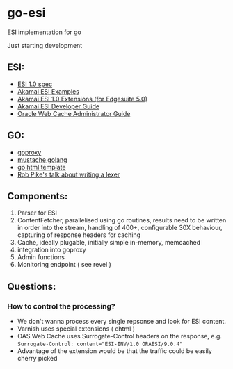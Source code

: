 go-esi
======

ESI implementation for go

Just starting development

ESI:
-----

-  [ESI 1.0 spec](http://www.w3.org/TR/esi-lang)
-  [Akamai ESI Examples](http://esi-examples.akamai.com/)
-  [Akamai ESI 1.0 Extensions (for Edgesuite 5.0)](http://www.akamai.com/dl/technical_publications/akamai_esi_extensions.pdf)
-  [Akamai ESI Developer Guide](http://www.akamai.com/dl/technical_publications/akamai_esi_developers_guide.pdf)
-  [Oracle Web Cache Administrator Guide](http://docs.oracle.com/cd/B14099_19/caching.1012/b14046/esi.htm)
  

GO:
-----

-  [goproxy](https://github.com/elazarl/goproxy)
-  [mustache golang](https://github.com/hoisie/mustache)
-  [go html template](http://golang.org/src/pkg/html/template/)
-  [Rob Pike's talk about writing a lexer](http://www.youtube.com/watch?v=HxaD_trXwRE)


Components:
-----
1. Parser for ESI
2. ContentFetcher, parallelised using go routines, results need to be written in order into the stream, handling of 400+, configurable 30X behaviour, capturing of response headers for caching
3. Cache, ideally plugable, initially simple in-memory, memcached
4. integration into goproxy
5. Admin functions
6. Monitoring endpoint ( see revel )

Questions:
-----
### How to control the processing? 
  - We don't wanna process every single repsonse and look for ESI content.
  - Varnish uses special extensions ( ehtml )
  - OAS Web Cache uses Surrogate-Control headers on the response, e.g. `Surrogate-Control: content="ESI-INV/1.0 ORAESI/9.0.4"`
  - Advantage of the extension would be that the traffic could be easily cherry picked



